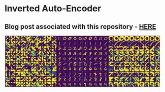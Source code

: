 # Inverted Auto-Encoder

## Blog post associated with this repository - [HERE](https://ichko.github.io/emergent-structures-in-robust-message-passing)

![mnist reconstruction and glyphs](./assets/mnist-reconstruction.png)
